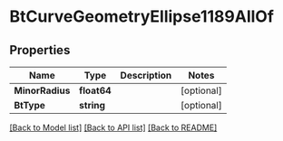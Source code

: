 # BtCurveGeometryEllipse1189AllOf

## Properties

Name | Type | Description | Notes
------------ | ------------- | ------------- | -------------
**MinorRadius** | **float64** |  | [optional] 
**BtType** | **string** |  | [optional] 

[[Back to Model list]](../README.md#documentation-for-models) [[Back to API list]](../README.md#documentation-for-api-endpoints) [[Back to README]](../README.md)


